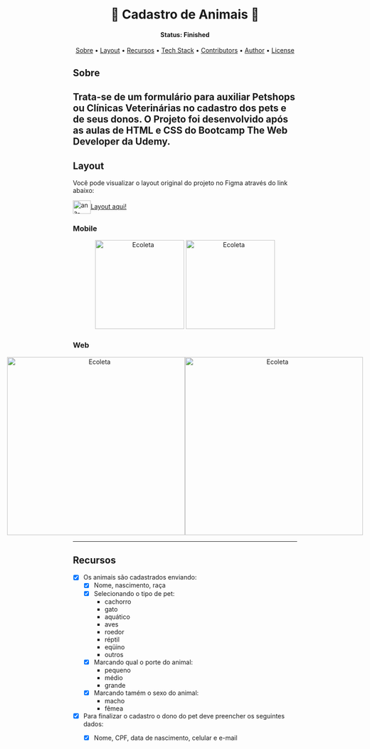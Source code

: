 <h1 align="center">🐾 Cadastro de Animais 🐾</h1>

<h4 align="center"> 
	 Status: Finished
</h4>

<p align="center">
 <a href="#sobre">Sobre</a> •
  <a href="#layout">Layout</a> • 
 <a href="#recursos">Recursos</a> • 
 <a href="#tech-stack">Tech Stack</a> • 
 <a href="#contributors">Contributors</a> • 
 <a href="#author">Author</a> • 
 <a href="#user-content-license">License</a>
</p>

## Sobre 

Trata-se de um formulário para auxiliar Petshops ou Clínicas Veterinárias no cadastro dos pets e de seus donos. 
O Projeto foi desenvolvido após as aulas de HTML e CSS do Bootcamp The Web Developer da Udemy.
---

## Layout

Você pode visualizar o layout original do projeto no Figma através do link abaixo:

<a href="https://www.figma.com/community/file/1187422022288947321"><img align="center" alt="ana-Figma" height="30" width="40" src="https://cdn.jsdelivr.net/gh/devicons/devicon/icons/figma/figma-original.svg" />Layout aqui!</a>
 


### Mobile

<p align="center">
  <img alt="Ecoleta" title="#Ecoleta" src="./assets/home-mobile.png" width="200px">

  <img alt="Ecoleta" title="#Ecoleta" src="./assets/detalhes-mobile.svg" width="200px">
</p>

### Web

<p align="center" style="display: flex; align-items: flex-start; justify-content: center;">
  <img alt="Ecoleta" title="#formulário" src="./assets/web_1" width="400px">

  <img alt="Ecoleta" title="#Ecoleta" src="./assets/sucesso-web.svg" width="400px">
</p>

---			
## Recursos

 - [x] Os animais são cadastrados enviando:
      - [x] Nome, nascimento, raça
      - [x] Selecionando o tipo de pet:
        - cachorro
        - gato
        - aquático
        - aves
        - roedor
        - réptil
        - eqüino
        - outros
      - [x] Marcando qual o porte do animal:
        - pequeno
        - médio
        - grande
      - [x] Marcando tamém o sexo do animal:
        - macho
        - fêmea
 - [x] Para finalizar o cadastro o dono do pet deve preencher os seguintes dados:      
      - [x] Nome, CPF, data de nascimento, celular e e-mail      
			
			
              
       
             
